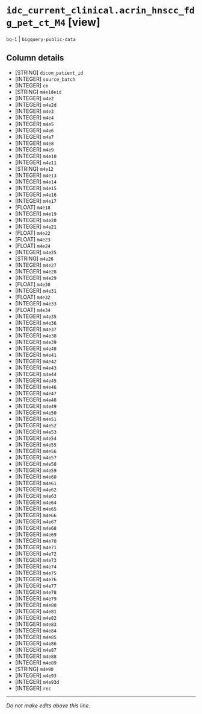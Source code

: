 # `idc_current_clinical.acrin_hnscc_fdg_pet_ct_M4` [view]
`bq-1` | `bigquery-public-data`

## Column details
* [STRING]    `dicom_patient_id`
* [INTEGER]   `source_batch`
* [INTEGER]   `cn`
* [STRING]    `m4e1deid`
* [INTEGER]   `m4e2`
* [INTEGER]   `m4e2d`
* [INTEGER]   `m4e3`
* [INTEGER]   `m4e4`
* [INTEGER]   `m4e5`
* [INTEGER]   `m4e6`
* [INTEGER]   `m4e7`
* [INTEGER]   `m4e8`
* [INTEGER]   `m4e9`
* [INTEGER]   `m4e10`
* [INTEGER]   `m4e11`
* [STRING]    `m4e12`
* [INTEGER]   `m4e13`
* [INTEGER]   `m4e14`
* [INTEGER]   `m4e15`
* [INTEGER]   `m4e16`
* [INTEGER]   `m4e17`
* [FLOAT]     `m4e18`
* [INTEGER]   `m4e19`
* [INTEGER]   `m4e20`
* [INTEGER]   `m4e21`
* [FLOAT]     `m4e22`
* [FLOAT]     `m4e23`
* [FLOAT]     `m4e24`
* [INTEGER]   `m4e25`
* [STRING]    `m4e26`
* [INTEGER]   `m4e27`
* [INTEGER]   `m4e28`
* [INTEGER]   `m4e29`
* [FLOAT]     `m4e30`
* [INTEGER]   `m4e31`
* [FLOAT]     `m4e32`
* [INTEGER]   `m4e33`
* [FLOAT]     `m4e34`
* [INTEGER]   `m4e35`
* [INTEGER]   `m4e36`
* [INTEGER]   `m4e37`
* [INTEGER]   `m4e38`
* [INTEGER]   `m4e39`
* [INTEGER]   `m4e40`
* [INTEGER]   `m4e41`
* [INTEGER]   `m4e42`
* [INTEGER]   `m4e43`
* [INTEGER]   `m4e44`
* [INTEGER]   `m4e45`
* [INTEGER]   `m4e46`
* [INTEGER]   `m4e47`
* [INTEGER]   `m4e48`
* [INTEGER]   `m4e49`
* [INTEGER]   `m4e50`
* [INTEGER]   `m4e51`
* [INTEGER]   `m4e52`
* [INTEGER]   `m4e53`
* [INTEGER]   `m4e54`
* [INTEGER]   `m4e55`
* [INTEGER]   `m4e56`
* [INTEGER]   `m4e57`
* [INTEGER]   `m4e58`
* [INTEGER]   `m4e59`
* [INTEGER]   `m4e60`
* [INTEGER]   `m4e61`
* [INTEGER]   `m4e62`
* [INTEGER]   `m4e63`
* [INTEGER]   `m4e64`
* [INTEGER]   `m4e65`
* [INTEGER]   `m4e66`
* [INTEGER]   `m4e67`
* [INTEGER]   `m4e68`
* [INTEGER]   `m4e69`
* [INTEGER]   `m4e70`
* [INTEGER]   `m4e71`
* [INTEGER]   `m4e72`
* [INTEGER]   `m4e73`
* [INTEGER]   `m4e74`
* [INTEGER]   `m4e75`
* [INTEGER]   `m4e76`
* [INTEGER]   `m4e77`
* [INTEGER]   `m4e78`
* [INTEGER]   `m4e79`
* [INTEGER]   `m4e80`
* [INTEGER]   `m4e81`
* [INTEGER]   `m4e82`
* [INTEGER]   `m4e83`
* [INTEGER]   `m4e84`
* [INTEGER]   `m4e85`
* [INTEGER]   `m4e86`
* [INTEGER]   `m4e87`
* [INTEGER]   `m4e88`
* [INTEGER]   `m4e89`
* [STRING]    `m4e90`
* [INTEGER]   `m4e93`
* [INTEGER]   `m4e93d`
* [INTEGER]   `rec`

-------------------------------------------------------------------------------
*Do not make edits above this line.*
